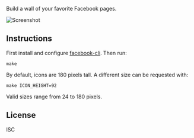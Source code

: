 Build a wall of your favorite Facebook pages.

![Screenshot](https://raw.githubusercontent.com/specious/facebook-wall/master/screenshot.png)

## Instructions

First install and configure [facebook-cli](https://github.com/specious/facebook-cli). Then run:

```
make
```

By default, icons are 180 pixels tall. A different size can be requested with:

```
make ICON_HEIGHT=92
```

Valid sizes range from 24 to 180 pixels.

## License

ISC
